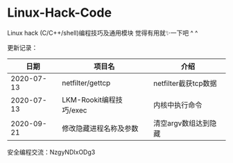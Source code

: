 # Linux-Hack-Code
 Linux hack (C/C++/shell)编程技巧及通用模块  觉得有用就✨一下吧 ^ ^

 更新记录：

日期 | 项目名 |  介绍  
-|-|-
2020-07-13 | netfilter/gettcp | netfilter截获tcp数据 |
2020-07-13 | LKM-Rookit编程技巧/exec | 内核中执行命令 |
2020-09-21 | 修改隐藏进程名称及参数 | 清空argv数组达到隐藏 |



安全编程交流：NzgyNDIxODg3
